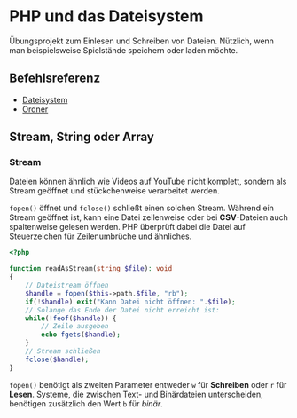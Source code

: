 # PHP und das Dateisystem

Übungsprojekt zum Einlesen und Schreiben von Dateien. Nützlich,
wenn man beispielsweise Spielstände speichern oder laden möchte.

## Befehlsreferenz

- [Dateisystem](https://www.php.net/manual/en/ref.filesystem.php)
- [Ordner](https://www.php.net/manual/en/ref.dir.php)

## Stream, String oder Array

### Stream

Dateien können ähnlich wie Videos auf YouTube nicht komplett,
sondern als Stream geöffnet und stückchenweise verarbeitet werden.

``fopen()`` öffnet und ``fclose()`` schließt einen solchen Stream.
Während ein Stream geöffnet ist, kann eine Datei zeilenweise oder
bei **CSV**-Dateien auch spaltenweise gelesen werden. PHP überprüft
dabei die Datei auf Steuerzeichen für Zeilenumbrüche und ähnliches.

````php
<?php

function readAsStream(string $file): void
{
    // Dateistream öffnen
    $handle = fopen($this->path.$file, "rb");
    if(!$handle) exit("Kann Datei nicht öffnen: ".$file);
    // Solange das Ende der Datei nicht erreicht ist:
    while(!feof($handle)) {
        // Zeile ausgeben
        echo fgets($handle);
    }
    // Stream schließen
    fclose($handle);
}
````

``fopen()`` benötigt als zweiten Parameter entweder ``w`` für **Schreiben**
oder ``r`` für **Lesen**. Systeme, die zwischen Text- und Binärdateien unterscheiden,
benötigen zusätzlich den Wert ``b`` für *binär*.